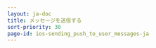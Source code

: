 ```yaml
---
layout: ja-doc
title: メッセージを送信する
sort-priority: 30
page-id: ios-sending_push_to_user_messages-ja
---
```


